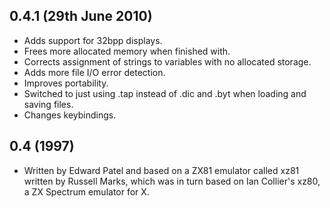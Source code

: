 ## 0.4.1 (29th June 2010)

 * Adds support for 32bpp displays.
 * Frees more allocated memory when finished with.
 * Corrects assignment of strings to variables with no allocated storage.
 * Adds more file I/O error detection.
 * Improves portability.
 * Switched to just using .tap instead of .dic and .byt when loading and saving files.
 * Changes keybindings.

## 0.4 (1997)

 * Written by Edward Patel and based on a ZX81 emulator called xz81 written by Russell Marks, which was in turn based on Ian Collier's xz80, a ZX Spectrum emulator for X.
